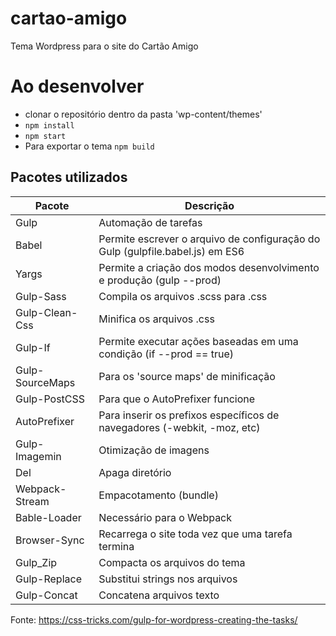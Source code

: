 # cartao-amigo
Tema Wordpress para o site do Cartão Amigo

# Ao desenvolver
* clonar o repositório dentro da pasta 'wp-content/themes'
* `npm install`
* `npm start`
* Para exportar o tema `npm build`

## Pacotes utilizados
| Pacote | Descrição |
| ------ | --------- |
| Gulp | Automação de tarefas |
| Babel | Permite escrever o arquivo de configuração do Gulp (gulpfile.babel.js) em ES6 |
| Yargs | Permite a criação dos modos desenvolvimento e produção (gulp --prod) |
| Gulp-Sass | Compila os arquivos .scss para .css |
| Gulp-Clean-Css | Minifica os arquivos .css |
| Gulp-If | Permite executar ações baseadas em uma condição (if --prod == true) |
| Gulp-SourceMaps | Para os 'source maps' de minificação |
| Gulp-PostCSS | Para que o AutoPrefixer funcione |
| AutoPrefixer | Para inserir os prefixos específicos de navegadores (-webkit, -moz, etc)|
| Gulp-Imagemin | Otimização de imagens |
| Del | Apaga diretório |
| Webpack-Stream | Empacotamento (bundle) |
| Bable-Loader | Necessário para o Webpack |
| Browser-Sync | Recarrega o site toda vez que uma tarefa termina |
| Gulp_Zip | Compacta os arquivos do tema |
| Gulp-Replace | Substitui strings nos arquivos | 
| Gulp-Concat | Concatena arquivos texto |

Fonte: https://css-tricks.com/gulp-for-wordpress-creating-the-tasks/